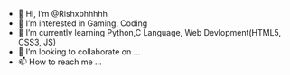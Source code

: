 - 👋 Hi, I’m @Rishxbhhhhh
- 👀 I’m interested in Gaming, Coding
- 🌱 I’m currently learning Python,C Language, Web Devlopment(HTML5, CSS3, JS)
- 💞️ I’m looking to collaborate on ...
- 📫 How to reach me ...

<!---
Rishxbhhhhh/Rishxbhhhhh is a ✨ special ✨ repository because its `README.md` (this file) appears on your GitHub profile.
You can click the Preview link to take a look at your changes.
--->
